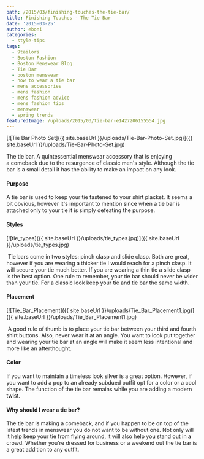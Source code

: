 ```yaml
---
path: /2015/03/finishing-touches-the-tie-bar/
title: Finishing Touches - The Tie Bar
date: '2015-03-25'
author: eboni
categories:
  - style-tips
tags:
  - 9tailors
  - Boston Fashion
  - Boston Menswear Blog
  - Tie Bar
  - boston menswear
  - how to wear a tie bar
  - mens accessories
  - mens fashion
  - mens fashion advice
  - mens fashion tips
  - menswear
  - spring trends
featuredImage: /uploads/2015/03/tie-bar-e1427206155554.jpg
---
```

[![Tie Bar Photo Set]({{ site.baseUrl }}/uploads/Tie-Bar-Photo-Set.jpg)]({{ site.baseUrl }}/uploads/Tie-Bar-Photo-Set.jpg)

The tie bar. A quintessential menswear accessory that is enjoying a comeback due to the resurgence of classic men's style. Although the tie bar is a small detail it has the ability to make an impact on any look.

#### **Purpose**

A tie bar is used to keep your tie fastened to your shirt placket. It seems a bit obvious, however it's important to mention since when a tie bar is attached only to your tie it is simply defeating the purpose.

#### **Styles**

[![tie_types]({{ site.baseUrl }}/uploads/tie_types.jpg)]({{ site.baseUrl }}/uploads/tie_types.jpg)

 Tie bars come in two styles: pinch clasp and slide clasp. Both are great, however if you are wearing a thicker tie I would reach for a pinch clasp. It will secure your tie much better. If you are wearing a thin tie a slide clasp is the best option. One rule to remember, your tie bar should never be wider than your tie. For a classic look keep your tie and tie bar the same width.

#### **Placement**

[![Tie_Bar_Placement]({{ site.baseUrl }}/uploads/Tie_Bar_Placement1.jpg)]({{ site.baseUrl }}/uploads/Tie_Bar_Placement1.jpg)

 A good rule of thumb is to place your tie bar between your third and fourth shirt buttons. Also, never wear it at an angle. You want to look put together and wearing your tie bar at an angle will make it seem less intentional and more like an afterthought.

#### **Color**

If you want to maintain a timeless look silver is a great option. However, if you want to add a pop to an already subdued outfit opt for a color or a cool shape. The function of the tie bar remains while you are adding a modern twist.

#### **Why should I wear a tie bar?**

The tie bar is making a comeback, and if you happen to be on top of the latest trends in menswear you do not want to be without one. Not only will it help keep your tie from flying around, it will also help you stand out in a crowd. Whether you're dressed for business or a weekend out the tie bar is a great addition to any outfit.